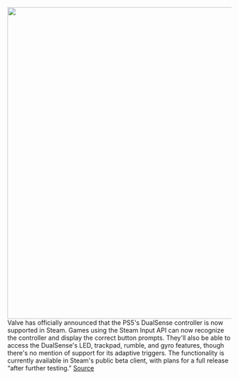 <img src='https://cdn.vox-cdn.com/thumbor/KtL7wSNKShife4JgacEd9phdKzE=/0x0:2040x1360/1200x800/filters:focal(857x517:1183x843)/cdn.vox-cdn.com/uploads/chorus_image/image/67845134/vpavic_4278_20201030_0234.0.jpg' width='700px' /><br/>
Valve has officially announced that the PS5's DualSense controller is now supported in Steam. Games using the Steam Input API can now recognize the controller and display the correct button prompts. They'll also be able to access the DualSense's LED, trackpad, rumble, and gyro features, though there's no mention of support for its adaptive triggers. The functionality is currently available in Steam's public beta client, with plans for a full release “after further testing.”
<a href='https://www.theverge.com/2020/11/23/21591013/steam-input-api-ps5-dualsense-controller-support'> Source <a/>